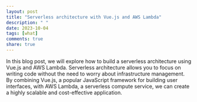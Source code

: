 ```yaml
---
layout: post
title: "Serverless architecture with Vue.js and AWS Lambda"
description: " "
date: 2023-10-04
tags: [what]
comments: true
share: true
---
```


In this blog post, we will explore how to build a serverless architecture using Vue.js and AWS Lambda. Serverless architecture allows you to focus on writing code without the need to worry about infrastructure management. By combining Vue.js, a popular JavaScript framework for building user interfaces, with AWS Lambda, a serverless compute service, we can create a highly scalable and cost-effective application.
